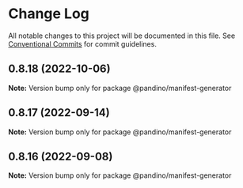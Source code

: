 # Change Log

All notable changes to this project will be documented in this file.
See [Conventional Commits](https://conventionalcommits.org) for commit guidelines.

## 0.8.18 (2022-10-06)

**Note:** Version bump only for package @pandino/manifest-generator

## 0.8.17 (2022-09-14)

**Note:** Version bump only for package @pandino/manifest-generator

## 0.8.16 (2022-09-08)

**Note:** Version bump only for package @pandino/manifest-generator
